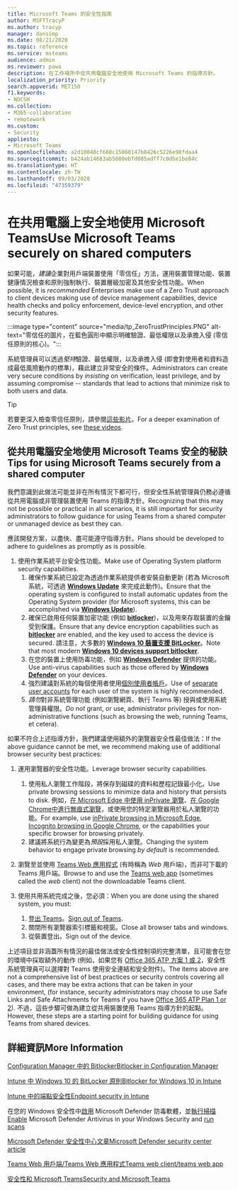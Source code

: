 ```yaml
---
title: Microsoft Teams 的安全性指南
author: MSFTTracyP
ms.author: tracyp
manager: dansimp
ms.date: 08/21/2020
ms.topic: reference
ms.service: msteams
audience: admin
ms.reviewer: pawa
description: 在工作場所中從共用電腦安全地使用 Microsoft Teams 的指導方針。
localization_priority: Priority
search.appverid: MET150
f1.keywords:
- NOCSH
ms.collection:
- M365-collaboration
- remotework
ms.custom:
- Security
appliesto:
- Microsoft Teams
ms.openlocfilehash: a2d10048cf668c15060147b8426c5226e98fdaa4
ms.sourcegitcommit: b424ab14683ab5080ebfd085adff7c0dbe1be84c
ms.translationtype: HT
ms.contentlocale: zh-TW
ms.lasthandoff: 09/03/2020
ms.locfileid: "47359379"
---
```

# <a name="use-microsoft-teams-securely-on-shared-computers"></a><span data-ttu-id="fc951-103">在共用電腦上安全地使用 Microsoft Teams</span><span class="sxs-lookup"><span data-stu-id="fc951-103">Use Microsoft Teams securely on shared computers</span></span>

<span data-ttu-id="fc951-104">如果可能，*建議*企業對用戶端裝置使用「零信任」方法，運用裝置管理功能、裝置健康情況檢查和原則強制執行、裝置層級加密及其他安全性功能。</span><span class="sxs-lookup"><span data-stu-id="fc951-104">When possible, it is *recommended* Enterprises make use of a Zero Trust approach to client devices making use of device management capabilities, device health checks and policy enforcement, device-level encryption, and other security features.</span></span>

:::image type="content" source="media/tp_ZeroTrustPrinciples.PNG" alt-text="零信任的圖片，在藍色圓形中顯示明確驗證、最低權限以及承擔入侵 (零信任原則的核心)。":::

<span data-ttu-id="fc951-106">系統管理員可以透過*堅持*驗證、最低權限，以及承擔入侵 (即會對使用者和資料造成最低風險動作的標準)，藉此建立非常安全的條件。</span><span class="sxs-lookup"><span data-stu-id="fc951-106">Administrators can create very secure conditions by *insisting* on verification, least privilege, and by assuming compromise -- standards that lead to actions that minimize risk to both users and data.</span></span>

> [!TIP]
> <span data-ttu-id="fc951-107">若要更深入檢查零信任原則，請參閱[這些影片](https://docs.microsoft.com/security/ciso-workshop/ciso-workshop-module-3#part-2-zero-trust-definition-and-models-1537)。</span><span class="sxs-lookup"><span data-stu-id="fc951-107">For a deeper examination of Zero Trust principles, see [these videos](https://docs.microsoft.com/security/ciso-workshop/ciso-workshop-module-3#part-2-zero-trust-definition-and-models-1537).</span></span>

## <a name="tips-for-using-microsoft-teams-securely-from-a-shared-computer"></a><span data-ttu-id="fc951-108">從共用電腦安全地使用 Microsoft Teams 安全的秘訣</span><span class="sxs-lookup"><span data-stu-id="fc951-108">Tips for using Microsoft Teams securely from a shared computer</span></span>

<span data-ttu-id="fc951-109">我們意識到此做法可能並非在所有情況下都可行，但安全性系統管理員仍務必遵循從共用電腦或非管理裝置使用 Teams 的指導方針。</span><span class="sxs-lookup"><span data-stu-id="fc951-109">Recognizing that this may not be possible or practical in all scenarios, it is still important for security administrators to follow guidance for using Teams from a shared computer or unmanaged device as best they can.</span></span>

<span data-ttu-id="fc951-110">應該開發方案，以盡快、盡可能遵守指導方針。</span><span class="sxs-lookup"><span data-stu-id="fc951-110">Plans should be developed to adhere to guidelines as promptly as is possible.</span></span>

1. <span data-ttu-id="fc951-111">使用作業系統平台安全性功能。</span><span class="sxs-lookup"><span data-stu-id="fc951-111">Make use of Operating System platform security capabilities.</span></span>
    1. <span data-ttu-id="fc951-112">確保作業系統已設定為透過作業系統提供者安裝自動更新 (若為 Microsoft 系統，可透過 [**Windows Update**](https://support.microsoft.com/help/12373/windows-update-faq) 來完成此動作)。</span><span class="sxs-lookup"><span data-stu-id="fc951-112">Ensure that the operating system is configured to install automatic updates from the Operating System provider (for Microsoft systems, this can be accomplished via [**Windows Update**](https://support.microsoft.com/help/12373/windows-update-faq)).</span></span> 
    1. <span data-ttu-id="fc951-113">確保已啟用任何裝置加密功能 (例如 [**bitlocker**](https://docs.microsoft.com/windows/security/information-protection/bitlocker/bitlocker-overview))，以及用來存取裝置的金鑰受到保護。</span><span class="sxs-lookup"><span data-stu-id="fc951-113">Ensure that any device encryption capabilities such as [**bitlocker**](https://docs.microsoft.com/windows/security/information-protection/bitlocker/bitlocker-overview) are enabled, and the key used to access the device is secured.</span></span>  <span data-ttu-id="fc951-114">請注意，大多數的 [**Windows 10 裝置支援 BitLocker**](https://docs.microsoft.com/windows/security/information-protection/bitlocker/bitlocker-device-encryption-overview-windows-10)。</span><span class="sxs-lookup"><span data-stu-id="fc951-114">Note that most modern [**Windows 10 devices support bitlocker**](https://docs.microsoft.com/windows/security/information-protection/bitlocker/bitlocker-device-encryption-overview-windows-10).</span></span> 
    1. <span data-ttu-id="fc951-115">在您的裝置上使用防毒功能，例如 [**Windows Defender**](https://docs.microsoft.com/windows/security/threat-protection/microsoft-defender-antivirus/microsoft-defender-antivirus-in-windows-10) 提供的功能。</span><span class="sxs-lookup"><span data-stu-id="fc951-115">Use anti-virus capabilities such as those offered by [**Windows Defender**](https://docs.microsoft.com/windows/security/threat-protection/microsoft-defender-antivirus/microsoft-defender-antivirus-in-windows-10) on your devices.</span></span>
    1. <span data-ttu-id="fc951-116">強烈建議對系統的每個使用者使用[個別使用者帳戶](https://support.microsoft.com/help/4026923/windows-10-create-a-local-user-or-administrator-account)。</span><span class="sxs-lookup"><span data-stu-id="fc951-116">Use of [separate user accounts](https://support.microsoft.com/help/4026923/windows-10-create-a-local-user-or-administrator-account) for each user of the system is highly recommended.</span></span>
    1. <span data-ttu-id="fc951-117">*請勿*對非系統管理功能 (例如瀏覽網頁、執行 Teams 等) 授與或使用系統管理員權限。</span><span class="sxs-lookup"><span data-stu-id="fc951-117">*Do not* grant, or use, administrator privileges for non-administrative functions (such as browsing the web, running Teams, et cetera).</span></span>

<span data-ttu-id="fc951-118">如果不符合上述指導方針，我們建議使用額外的瀏覽器安全性最佳做法：</span><span class="sxs-lookup"><span data-stu-id="fc951-118">If the above guidance cannot be met, we recommend making use of additional browser security best practices:</span></span>

1. <span data-ttu-id="fc951-119">運用瀏覽器的安全性功能。</span><span class="sxs-lookup"><span data-stu-id="fc951-119">Leverage browser security capabilities.</span></span>
    1. <span data-ttu-id="fc951-120">使用私人瀏覽工作階段，將保存到磁碟的資料和歷程記錄最小化。</span><span class="sxs-lookup"><span data-stu-id="fc951-120">Use private browsing sessions to minimize data and history that persists to disk.</span></span> <span data-ttu-id="fc951-121">例如，[在 Microsoft Edge 中使用 inPrivate 瀏覽](https://support.microsoft.com/help/4533513/microsoft-edge-browse-inprivate)、[在 Google Chrome中進行無痕式瀏覽](https://support.google.com/chrome/answer/95464?co=GENIE.Platform%3DDesktop&hl=en)，或使用您的特定瀏覽器用於私人瀏覽的功能。</span><span class="sxs-lookup"><span data-stu-id="fc951-121">For example, use [inPrivate browsing in Microsoft Edge](https://support.microsoft.com/help/4533513/microsoft-edge-browse-inprivate), [Incognito browsing in Google Chrome](https://support.google.com/chrome/answer/95464?co=GENIE.Platform%3DDesktop&hl=en), or the capabilities your specific browser for browsing privately.</span></span> 
    1. <span data-ttu-id="fc951-122">建議將系統行為變更為*預設*採用私人瀏覽。</span><span class="sxs-lookup"><span data-stu-id="fc951-122">Changing the system behavior to engage private browsing *by default* is recommended.</span></span> 

2. <span data-ttu-id="fc951-123">瀏覽至並使用 [Teams Web 應用程式](https://teams.microsoft.com) (有時稱為 *Web* 用戶端)，而非可下載的Teams 用戶端。</span><span class="sxs-lookup"><span data-stu-id="fc951-123">Browse to and use the [Teams web app](https://teams.microsoft.com) (sometimes called the *web* client) not the downloadable Teams client.</span></span>

3. <span data-ttu-id="fc951-124">使用共用系統完成之後，您必須：</span><span class="sxs-lookup"><span data-stu-id="fc951-124">When you are done using the shared system, you must:</span></span> 
    1. <span data-ttu-id="fc951-125">[登出 Teams](https://support.microsoft.com/office/sign-out-of-teams-a6d76e69-e1dd-4bc4-8e5f-04ba48384487)。</span><span class="sxs-lookup"><span data-stu-id="fc951-125">[Sign out of Teams](https://support.microsoft.com/office/sign-out-of-teams-a6d76e69-e1dd-4bc4-8e5f-04ba48384487).</span></span>
    1. <span data-ttu-id="fc951-126">關閉所有瀏覽器索引標籤和視窗。</span><span class="sxs-lookup"><span data-stu-id="fc951-126">Close all browser tabs and windows.</span></span>
    1. <span data-ttu-id="fc951-127">從裝置登出。</span><span class="sxs-lookup"><span data-stu-id="fc951-127">Sign out of the device.</span></span>

<span data-ttu-id="fc951-128">上述項目並非涵蓋所有情況的最佳做法或安全性控制項的完整清單，且可能會在您的環境中採取額外的動作 (例如，如果您有 [Office 365 ATP 方案 1 或 2](https://docs.microsoft.com/microsoft-365/security/office-365-security/office-365-atp?view=o365-worldwide#office-365-atp-plan-1-and-plan-2)，安全性系統管理員可以選擇對 Teams 使用安全連結和安全附件)。</span><span class="sxs-lookup"><span data-stu-id="fc951-128">The items above are not a comprehensive list of best practices or security controls covering all cases, and there may be extra actions that can be taken in your environment, (for instance, security administrators may choose to use Safe Links and Safe Attachments for Teams if you have [Office 365 ATP Plan 1 or 2](https://docs.microsoft.com/microsoft-365/security/office-365-security/office-365-atp?view=o365-worldwide#office-365-atp-plan-1-and-plan-2)).</span></span> <span data-ttu-id="fc951-129">不過，這些步驟可做為建立從共用裝置使用 Teams 指導方針的起點。</span><span class="sxs-lookup"><span data-stu-id="fc951-129">However, these steps are a starting point for building guidance for using Teams from shared devices.</span></span>

## <a name="more-information"></a><span data-ttu-id="fc951-130">詳細資訊</span><span class="sxs-lookup"><span data-stu-id="fc951-130">More Information</span></span>

[<span data-ttu-id="fc951-131">Configuration Manager 中的 Bitlocker</span><span class="sxs-lookup"><span data-stu-id="fc951-131">Bitlocker in Configuration Manager</span></span>](https://docs.microsoft.com/mem/configmgr/protect/deploy-use/bitlocker/deploy-management-agent)

[<span data-ttu-id="fc951-132">Intune 中 Windows 10 的 BitLocker 原則</span><span class="sxs-lookup"><span data-stu-id="fc951-132">Bitlocker for Windows 10 in Intune</span></span>](https://docs.microsoft.com/mem/intune/protect/encrypt-devices)

[<span data-ttu-id="fc951-133">Intune 中的端點安全性</span><span class="sxs-lookup"><span data-stu-id="fc951-133">Endpoint security in Intune</span></span>](https://docs.microsoft.com/mem/intune/protect/endpoint-security)

<span data-ttu-id="fc951-134">在您的 Windows 安全性中[啟用](https://docs.microsoft.com/windows/security/threat-protection/microsoft-defender-antivirus/microsoft-defender-security-center-antivirus#ensure-microsoft-defender-antivirus-is-enabled-in-the-windows-security-app) Microsoft Defender 防毒軟體，並[執行掃描](https://docs.microsoft.com/windows/security/threat-protection/microsoft-defender-antivirus/microsoft-defender-security-center-antivirus#run-a-scan-with-the-windows-security-app)</span><span class="sxs-lookup"><span data-stu-id="fc951-134">[Enable](https://docs.microsoft.com/windows/security/threat-protection/microsoft-defender-antivirus/microsoft-defender-security-center-antivirus#ensure-microsoft-defender-antivirus-is-enabled-in-the-windows-security-app) Microsoft Defender Antivirus in your Windows Security and [run scans](https://docs.microsoft.com/windows/security/threat-protection/microsoft-defender-antivirus/microsoft-defender-security-center-antivirus#run-a-scan-with-the-windows-security-app)</span></span>

[<span data-ttu-id="fc951-135">Microsoft Defender 安全性中心文章</span><span class="sxs-lookup"><span data-stu-id="fc951-135">Microsoft Defender security center article</span></span>](https://docs.microsoft.com/windows/security/threat-protection/microsoft-defender-antivirus/microsoft-defender-security-center-antivirus)

[<span data-ttu-id="fc951-136">Teams Web 用戶端/Teams Web 應用程式</span><span class="sxs-lookup"><span data-stu-id="fc951-136">Teams web client/teams web app</span></span>](https://docs.microsoft.com/microsoftteams/get-clients#web-client)

[<span data-ttu-id="fc951-137">安全性和 Microsoft Teams</span><span class="sxs-lookup"><span data-stu-id="fc951-137">Security and Microsoft Teams</span></span>](https://docs.microsoft.com/microsoftteams/teams-security-guide)

